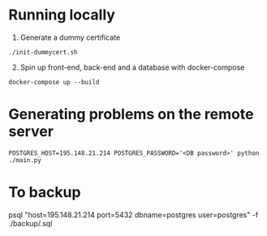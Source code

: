 # Running locally

1. Generate a dummy certificate

```
./init-dummycert.sh
```

2. Spin up front-end, back-end and a database with docker-compose

```
docker-compose up --build
```

# Generating problems on the remote server

```
POSTGRES_HOST=195.148.21.214 POSTGRES_PASSWORD='<DB password>' python ./main.py
```

# To backup

psql "host=195.148.21.214 port=5432 dbname=postgres user=postgres" -f ./backup/<data>.sql
